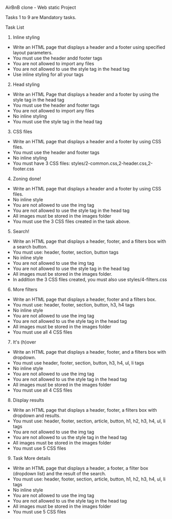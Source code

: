 AirBnB clone - Web static Project

Tasks 1 to 9 are Mandatory tasks.

Task List

1. Inline styling
- Write an HTML page that displays a header and a footer using specified layout parameters.
- You must use the header andd footer tags
- You are not allowed to import any files
- You are not allowed to use the style tag in the head tag
- Use inline styling for all your tags




2. Head styling
- Write an HTML Page that displays a header and a footer by using the style tag in the head tag
- You must use the header and footer tags
- You are not allowed to import any files
- No inline styling
- You must use the style tag in the head tag




3. CSS files
- Write an HTML page that displays a header and a footer by using CSS files.
- You must use the header and footer tags
- No inline styling
- You must have 3 CSS files: styles/2-common.css,2-header.css,2-footer.css




4. Zoning done!
- Write an HTML page that displays a header and a footer by using CSS files.
- No inline style
- You are not allowed to use the img tag
- You are not allowed to use the style tag in the head tag
- All images must be stored in the images folder
- You must use the 3 CSS files created in the task above.




5. Search!
- Write an HTML page that displays a header, footer, and a filters box with a search button.
- You must use: header, footer, section, button tags
- No inline style
- You are not allowed to use the img tag
- You are not allowed to use the style tag in the head tag
- All images must be stored in the images folder.
- In addition the 3 CSS files created, you must also use styles/4-filters.css




6. More filters
- Write an HTML page that displays a header, footer and a filters box.
- You must use: header, footer, section, button, h3, h4 tags
- No inline style
- You are not allowed to use the img tag
- You are not allowed to us the style tag in the head tag
- All images must be stored in the images folder
- You must use all 4 CSS files




7. It's (h)over
- Write an HTML page that displays a header, footer, and a filters box with dropdown.
- You must use header, footer, section, button, h3, h4, ul, li tags
- No inline style
- You are not allowed to use the img tag
- You are not allowed to us the style tag in the head tag
- All images must be stored in the images folder
- You must use all 4 CSS files




8. Display results
- Write an HTML page that displays a header, footer, a filters box with dropdown and results.
- You must use: header, footer, section, article, button, h1, h2, h3, h4, ul, li tags
- You are not allowed to use the img tag
- You are not allowed to us the style tag in the head tag
- All images must be stored in the images folder
- You must use 5 CSS files




9. Task More details
- Write an HTML page that displays a header, a footer, a filter box (dropdown list) and the result of the search.
- You must use: header, footer, section, article, button, h1, h2, h3, h4, ul, li tags
- No inline style
- You are not allowed to use the img tag
- You are not allowed to us the style tag in the head tag
- All images must be stored in the images folder
- You must use 5 CSS files


